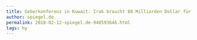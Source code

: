 ```yaml
---
title: Geberkonferenz in Kuwait: Irak braucht 88 Milliarden Dollar für Wiederaufbau - SPIEGEL ONLINE - Wirtschaft
author: spiegel.de
permalink: 2018-02-12-spiegel.de-940593646.html
tags: hy
---
```


